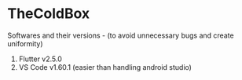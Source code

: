 # TheColdBox

Softwares and their versions - (to avoid unnecessary bugs and create uniformity)
1. Flutter v2.5.0
2. VS Code v1.60.1 (easier than handling android studio)
